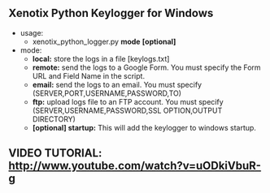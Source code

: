 ## Xenotix Python Keylogger for Windows

- usage:
  - xenotix_python_logger.py **mode**  **[optional]**
- mode:
  - **local:** store the logs in a file [keylogs.txt]    
  - **remote:** send the logs to a Google Form. You must specify the Form URL and Field Name in the script.
  - **email:** send the logs to an email. You must specify (SERVER,PORT,USERNAME,PASSWORD,TO)
  - **ftp:** upload logs file to an FTP account. You must specify (SERVER,USERNAME,PASSWORD,SSL OPTION,OUTPUT DIRECTORY)
  - **[optional] startup:** This will add the keylogger to windows startup.

## VIDEO TUTORIAL: http://www.youtube.com/watch?v=uODkiVbuR-g
